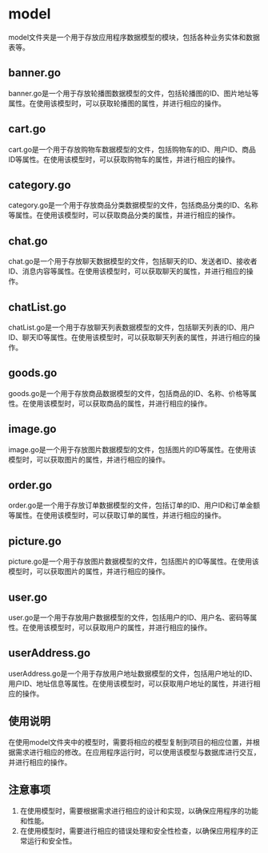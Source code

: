 # model

model文件夹是一个用于存放应用程序数据模型的模块，包括各种业务实体和数据表等。

## banner.go

banner.go是一个用于存放轮播图数据模型的文件，包括轮播图的ID、图片地址等属性。在使用该模型时，可以获取轮播图的属性，并进行相应的操作。

## cart.go

cart.go是一个用于存放购物车数据模型的文件，包括购物车的ID、用户ID、商品ID等属性。在使用该模型时，可以获取购物车的属性，并进行相应的操作。

## category.go

category.go是一个用于存放商品分类数据模型的文件，包括商品分类的ID、名称等属性。在使用该模型时，可以获取商品分类的属性，并进行相应的操作。

## chat.go

chat.go是一个用于存放聊天数据模型的文件，包括聊天的ID、发送者ID、接收者ID、消息内容等属性。在使用该模型时，可以获取聊天的属性，并进行相应的操作。

## chatList.go

chatList.go是一个用于存放聊天列表数据模型的文件，包括聊天列表的ID、用户ID、聊天ID等属性。在使用该模型时，可以获取聊天列表的属性，并进行相应的操作。

## goods.go

goods.go是一个用于存放商品数据模型的文件，包括商品的ID、名称、价格等属性。在使用该模型时，可以获取商品的属性，并进行相应的操作。

## image.go

image.go是一个用于存放图片数据模型的文件，包括图片的ID等属性。在使用该模型时，可以获取图片的属性，并进行相应的操作。

## order.go

order.go是一个用于存放订单数据模型的文件，包括订单的ID、用户ID和订单金额等属性。在使用该模型时，可以获取订单的属性，并进行相应的操作。

## picture.go

picture.go是一个用于存放图片数据模型的文件，包括图片的ID等属性。在使用该模型时，可以获取图片的属性，并进行相应的操作。

## user.go

user.go是一个用于存放用户数据模型的文件，包括用户的ID、用户名、密码等属性。在使用该模型时，可以获取用户的属性，并进行相应的操作。

## userAddress.go

userAddress.go是一个用于存放用户地址数据模型的文件，包括用户地址的ID、用户ID、地址信息等属性。在使用该模型时，可以获取用户地址的属性，并进行相应的操作。

## 使用说明

在使用model文件夹中的模型时，需要将相应的模型复制到项目的相应位置，并根据需求进行相应的修改。在应用程序运行时，可以使用该模型与数据库进行交互，并进行相应的操作。

## 注意事项

1. 在使用模型时，需要根据需求进行相应的设计和实现，以确保应用程序的功能和性能。
2. 在使用模型时，需要进行相应的错误处理和安全性检查，以确保应用程序的正常运行和安全性。
